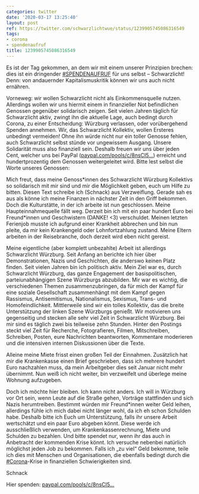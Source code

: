 ```yaml
---
categories: twitter
date: '2020-03-17 13:25:40'
layout: post
ref: https://twitter.com/schwarzlichtwue/status/1239905745086316549
tags:
- corona
- spendenaufruf
title: 1239905745086316549
---
```

Es ist der Tag gekommen, an dem wir mit einem unserer Prinzipien brechen: dies ist ein dringender [#SPENDENAUFRUF](/t/spendenaufruf) für uns selbst – Schwarzlicht!
Denn: von andauernder Kapitalismuskritik können wir uns auch nicht ernähren.

Vorneweg: wir wollen Schwarzlicht nicht als Einkommensquelle nutzen. Allerdings wollen wir uns hiermit einem in finanzieller Not befindlichen Genossen gegenüber solidarisch zeigen.
Seit vielen Jahren täglich für Schwarzlicht aktiv, zwingt ihn die aktuelle Lage, auch bedingt durch Corona, zu einer Entscheidung: Würzburg verlassen, oder vorübergehend Spenden annehmen.
Wir, das Schwarzlicht Kollektiv, wollen Ersteres unbedingt vermeiden! Ohne ihn würde nicht nur ein toller Genosse fehlen, auch Schwarzlicht selbst stünde vor ungewissem Ausgang. Unsere Solidarität muss also finanziell sein.
Deshalb freuen wir uns über jeden Cent, welcher uns bei PayPal ([paypal.com/pools/c/8nsCI5…](https://www.paypal.com/pools/c/8nsCI5qBz6)) erreicht und hundertprozentig dem Genossen weitergeleitet wird.
Bitte lest selbst die Worte unseres Genossen:



Mich freut, dass meine Genoss\*innen des Schwarzlicht Würzburg Kollektivs so solidarisch mit mir sind und mir die Möglichkeit geben, euch um Hilfe zu bitten. Diesen Text schreibe ich (Schnack) aus Verzweiflung.
Gerade sah es aus als könne ich meine Finanzen in nächster Zeit in den Griff bekommen. Doch die Kulturstätte, in der ich arbeite ist nun geschlossen. Meine Haupteinnahmequelle fällt weg.
Derzeit bin ich mit ein paar hundert Euro bei Freund\*innen und Geschwistern (DANKE! &lt;3) verschuldet. Meinen letzten Ferienjob musste ich aufgrund einer Krankheit abbrechen und bin nun pleite, da mir kein Krankengeld oder Lohnfortzahlung zustand.
Meine Eltern arbeiten in der Reisebranche, doch derzeit wird eben nicht gereist.



Meine eigentliche (aber komplett unbezahlte) Arbeit ist allerdings Schwarzlicht Würzburg.
Seit Anfang an berichte ich hier über Demonstrationen, Nazis und Geschichten, die anderswo keinen Platz finden. Seit vielen Jahren bin ich politisch aktiv.
Mein Ziel war es, durch Schwarzlicht Würzburg, das ganze Engagement der basispolitischen, parteiunabhängigen Szene Würzburgs abzubilden.
Mir war es wichtig, die verschiedenen Themen zusammenzubringen, da für mich der Kampf für eine soziale Gesellschaft zusammenhängt mit dem Kampf gegen Rassismus, Antisemitismus, Nationalismus, Sexismus, Trans- und Homofeindlichkeit.
Mittlerweile sind wir ein tolles Kollektiv, das die breite Unterstützung der linken Szene Würzburgs genießt. Wir motivieren uns gegenseitig und stecken alle sehr viel Zeit in Schwarzlicht Würzburg. Bei mir sind es täglich zwei bis teilweise zehn Stunden.
Hinter den Postings steckt viel Zeit für Recherche, Fotografieren, Filmen, Mitschreiben, Schreiben, Posten, eure Nachrichten beantworten, Kommentare moderieren und die intensiven internen Diskussionen über die Texte. 



Alleine meine Miete frisst einen großen Teil der Einnahmen.
Zusätzlich hat mir die Krankenkasse einen Brief geschrieben, dass ich mehrere hundert Euro nachzahlen muss, da mein Arbeitgeber dies seit Januar nicht mehr übernimmt. Nun weiß ich nicht weiter, bin verzweifelt und überlege meine Wohnung aufzugeben. 



Doch ich möchte hier bleiben.
Ich kann nicht anders. Ich will in Würzburg vor Ort sein, wenn Leute auf die Straße gehen, Vorträge stattfinden und sich Nazis herumtreiben. Bestimmt würden mir Freund\*innen weiter Geld leihen, allerdings fühle ich mich dabei nicht länger wohl, da ich eh schon Schulden habe.
Deshalb bitte ich Euch um Unterstützung, falls ihr unsere Arbeit wertschätzt und ein paar Euro abgeben könnt. Diese werde ich ausschließlich verwenden, um Krankenkassenrechnung, Miete und Schulden zu bezahlen.
Und bitte spendet nur, wenn ihr das auch in Anbetracht der kommenden Krise könnt. Ich versuche nebenbei natürlich möglichst jeden Job zu bekommen.
Falls ich „zu viel“ Geld bekomme, teile ich dies mit Menschen und Organisationen, die ebenfalls bedingt durch die [#Corona](/t/corona)-Krise in finanziellen Schwierigkeiten sind. 



Schnack



Hier spenden: [paypal.com/pools/c/8nsCI5…](https://www.paypal.com/pools/c/8nsCI5qBz6)